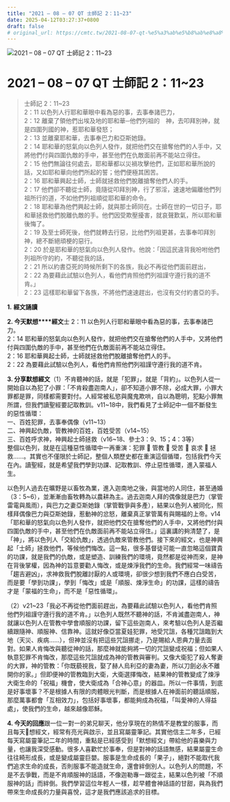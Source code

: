 ```yaml
---
title: "2021 – 08 – 07 QT 士師記 2：11~23"
date: 2025-04-12T03:27:37+0800
draft: false
# original_url: https://cmtc.tw/2021-08-07-qt-%e5%a3%ab%e5%b8%ab%e8%a8%98-2%ef%bc%9a1123
---
```


![2021 – 08 – 07 QT 士師記 2：11~23](/images/qt.jpg   "2021 – 08 – 07 QT 士師記 2：11~23")

# 2021 – 08 – 07 QT 士師記 2：11~23

> 士師記 2：11~23  
> 2：11 以色列人行耶和華眼中看為惡的事，去事奉諸巴力，  
> 2：12 離棄了領他們出埃及地的耶和華─他們列祖的　神，去叩拜別神，就是四圍列國的神，惹耶和華發怒；  
> 2：13 並離棄耶和華，去事奉巴力和亞斯她錄。  
> 2：14 耶和華的怒氣向以色列人發作，就把他們交在搶奪他們的人手中，又將他們付與四圍仇敵的手中，甚至他們在仇敵面前再不能站立得住。  
> 2：15 他們無論往何處去，耶和華都以災禍攻擊他們，正如耶和華所說的話，又如耶和華向他們所起的誓；他們便極其困苦。  
> 2：16 耶和華興起士師，士師就拯救他們脫離搶奪他們人的手。  
> 2：17 他們卻不聽從士師，竟隨從叩拜別神，行了邪淫，速速地偏離他們列祖所行的道，不如他們列祖順從耶和華的命令。  
> 2：18 耶和華為他們興起士師，就與那士師同在。士師在世的一切日子，耶和華拯救他們脫離仇敵的手。他們因受欺壓擾害，就哀聲歎氣，所以耶和華後悔了。  
> 2：19 及至士師死後，他們就轉去行惡，比他們列祖更甚，去事奉叩拜別神，總不斷絕頑梗的惡行。  
> 2：20 於是耶和華的怒氣向以色列人發作。他說：「因這民違背我吩咐他們列祖所守的約，不聽從我的話，  
> 2：21 所以約書亞死的時候所剩下的各族，我必不再從他們面前趕出，  
> 2：22 為要藉此試驗以色列人，看他們肯照他們列祖謹守遵行我的道不肯。」  
> 2：23 這樣耶和華留下各族，不將他們速速趕出，也沒有交付約書亞的手。

**1.** **經文誦讀**

**2. 今天默想****經文**士 2：11 以色列人行耶和華眼中看為惡的事，去事奉諸巴力。  
2：14 耶和華的怒氣向以色列人發作，就把他們交在搶奪他們的人手中，又將他們付與四圍仇敵的手中，甚至他們在仇敵面前再不能站立得住。  
2：16 耶和華興起士師，士師就拯救他們脫離搶奪他們人的手。  
2：22 為要藉此試驗以色列人，看他們肯照他們列祖謹守遵行我的道不肯。

**3. 分享默想經文**（1）不肯聽神的話，就是「犯罪」，就是「背約」。以色列人從一開始自以為犯了小罪：「不肯殺盡迦南人」，卻不知道小罪不除，必成大罪，小罪大罪都是罪，同樣都需要對付。人經常被私慾與魔鬼欺哄，自以為聰明，犯點小罪無所謂，但我們讀聖經要記取教訓。v11~18中，我們看見了士師記中一個不斷發生的惡性循環：  
一、百姓犯罪，去事奉偶像（v11~13）  
二、神興起仇敵，管教神的百姓，百姓受苦（v14~15）  
三、百姓呼求神，神興起士師拯救（v16~18、參士3：9、15；4：3等）  
整個以色列，就是在這種惡性循環中一再重演：犯罪  管教  受苦  哀求  拯救……。其實也不僅限於士師記，整個人類歷史都在重演這個循環，包括我們今天在內。讀聖經，就是希望我們學到功課、記取教訓、停止惡性循環，進入蒙福人生。

以色列人過去在曠野是以畜牧為業，進入迦南地之後，與當地的人同住，甚至通婚（3：5~6），並漸漸由畜牧轉為以農耕為主。過去迦南人拜的偶像就是巴力（掌管雷電與風雨），與巴力之妻亞斯她錄（掌管戰爭與多產），結果以色列人被同化，照樣拜偶像巴力與亞斯她錄，惹動神的忿怒，離棄真正掌管萬有與賜福的上帝。v14「耶和華的怒氣向以色列人發作，就把他們交在搶奪他們的人手中，又將他們付與四圍仇敵的手中，甚至他們在仇敵面前再不能站立得住。」這裏講的夠清楚了，是「神」，將以色列人「交給仇敵」，透過仇敵來管教他們。接下來的經文，也是神興起「士師」拯救他們，等候他們悔改。這一點，很多基督徒可能一直忽略這個寶貴的功課，就是我們的仇敵，或是塑造、訓練我們的環境，竟然都是從神而來，是神在背後掌權，因為神的旨意要勸人悔改，或是煉淨我們的生命。我們經常一味禱告「趨吉避凶」，求神救我們脫離討厭的人或環境，卻很少想到我們不應白白受苦，而是要「學到功課」，學到「悔改」或是「順服、煉淨生命」的功課，這樣的禱告才是「蒙福的生命」，而不是「惡性循環」。

（2）v21~23「我必不再從他們面前趕出，為要藉此試驗以色列人，看他們肯照他們列祖謹守遵行我的道不肯。」以色列人既然不聽神的話，不肯滅盡迦南人，神就讓以色列人在管教中學會順服的功課，留下這些迦南人，來考驗以色列人是否繼續跟隨神、順服神、信靠神。這就好像亞當夏娃犯罪，地受咒詛，各種咒詛臨到大地（天災、疾病……），但神並沒有把這些咒詛挪走，乃是賜給人恩典力量去面對。如果人肯悔改與聽從神的話，那麼神就能夠將一切的咒詛變成祝福；但如果人執意犯罪不肯悔改，那麼這些咒詛就成為神的管教與審判。又像大衛犯了殺人奪妻的大罪，神的管教：「你既藐視我，娶了赫人烏利亞的妻為妻，所以刀劍必永不離開你的家。」但即便神的管教臨到大衛，大衛選擇悔改，結果神的管教變成了煉淨大衛生命的「祝福」機會，使大衛成為「合神心意」的器皿。所以一件事情，到底是好事壞事？不是根據人有限的肉體眼光判斷，而是根據人在神面前的聽話順服，那麼萬事都會「互相效力」，包括好事壞事，都能夠成為祝福，「叫愛神的人得益處」，使我們的生命，越來越像耶穌。

**4. 今天的回應**跟一位一對一的弟兄聊天，他分享現在的熱情不是教堂的服事，而且每天𪐥想經文，經常有亮光與啟示，並且寫屬靈筆記。其實他信主二年多，已經每天寫屬靈筆記二年的時間，重點是已經感受到「默想經文」帶給他的喜樂與力量，也讓我深受感動。很多人喜歡忙於事奉，但是對神的話語無感，結果屬靈生命往往畸形成長，或是變成屬靈巨嬰。服事是生命成長的「果子」，絕對不能取代我們追求生命的成長，否則服事不能造就生命，還會絆倒別人。以色列人的問題，不是不去爭戰，而是不肯順服神的話語，不像迦勒專一跟從主，結果以色列被「不順服神的話」而絆倒。我們學習這位年輕人一樣，趁早體會神話語的甘甜，與為我們帶來生命成長的力量與喜悅，這才是我們應該追求的目標。